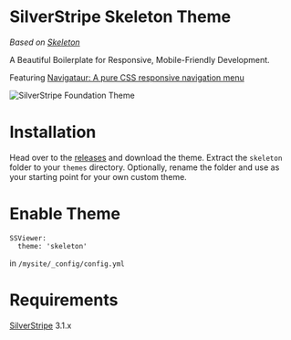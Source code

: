 SilverStripe Skeleton Theme
===========================

*Based on [Skeleton](http://www.getskeleton.com/)*

A Beautiful Boilerplate for Responsive, Mobile-Friendly Development.

Featuring [Navigataur: A pure CSS responsive navigation menu](https://github.com/micjamking/Navigataur)

![SilverStripe Foundation Theme](https://raw.github.com/ryanwachtl/silverstripe-skeleton-theme/master/images/screenshot.png)

Installation
=================================

Head over to the [releases](https://github.com/ryanwachtl/silverstripe-skeleton-theme/releases) and download the theme. Extract the `skeleton` folder to your `themes` directory. Optionally, rename the folder and use as your starting point for your own custom theme.

Enable Theme
=================================

```
SSViewer:
  theme: 'skeleton'
```

in `/mysite/_config/config.yml`

Requirements
=================================

[SilverStripe](https://github.com/silverstripe/silverstripe-framework) 3.1.x
